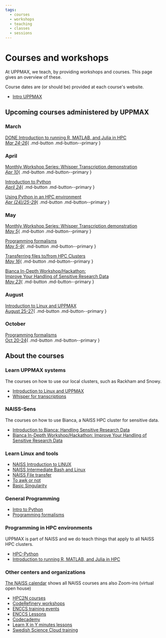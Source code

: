 ```yaml
---
tags:
  - courses
  - workshops
  - teaching
  - classes
  - sessions
---
```


# Courses and workshops

At UPPMAX, we teach, by providing workshops and courses.
This page gives an overview of these.

Course dates are (or should be) provided at each course's website.

- [Intro UPPMAX](uppmax_intro_course.md)

## Upcoming courses administered by UPPMAX

### March

[DONE Introduction to running R, MATLAB, and Julia in HPC <br> _Mar 24-26_](R_matlab_julia.md){ .md-button .md-button--primary }

### April

[Monthly Workshop Series: Whisper Transcription demonstration <br> _Apr 10_](https://www.uu.se/en/centre/digital-humanities-and-social-sciences/events/archive/2025-04-10-monthly-workshop-series-whisper-transcription-demonstration){ .md-button .md-button--primary }

[Introduction to Python <br> _April 24_](intro_to_python.md){ .md-button .md-button--primary }

[Using Python in an HPC environment <br> _Apr (24)/25-29_](hpc_python.md){ .md-button .md-button--primary }

### May

[Monthly Workshop Series: Whisper Transcription demonstration <br> _May 5_](https://www.uu.se/en/centre/digital-humanities-and-social-sciences/events/archive/2025-05-05-monthly-workshop-series-whisper-transcription-demonstration){ .md-button .md-button--primary }

[Programming formalisms <br> _May 5-9_](programming_formalisms.md){ .md-button .md-button--primary }

[Transferring files to/from HPC Clusters <br> _May 16_](naiss_transfer.md){ .md-button .md-button--primary }

[Bianca In-Depth Workshop/Hackathon: <br> Improve Your Handling of Sensitive Research Data <br> _May 23_](bianca_intermediate.md){ .md-button .md-button--primary }

### August

[Introduction to Linux and UPPMAX <br> August 25-27](uppmax_intro_course.md){ .md-button .md-button--primary }

### October

[Programming formalisms <br> Oct 20-24](programming_formalisms.md){ .md-button .md-button--primary }


## About the courses

### Learn UPPMAX systems

The courses on how to use our local clusters,
such as Rackham and Snowy.

- [Introduction to Linux and UPPMAX](uppmax_intro_course.md)
- [Whisper for transcriptions](https://docs.uppmax.uu.se/software/whisper)


### NAISS-Sens

The courses on how to use Bianca,
a NAISS HPC cluster for sensitive data.

- [Introduction to Bianca: Handling Sensitive Research Data](bianca_intro.md)
- [Bianca In-Depth Workshop/Hackathon: Improve Your Handling of Sensitive Research Data](bianca_intermediate.md)

### Learn Linux and tools

- [NAISS Introduction to LINUX](https://www.hpc2n.umu.se/events/courses/2025/spring/2/linux-intro)
- [NAISS Intermediate Bash and Linux](https://www.hpc2n.umu.se/events/courses/2025/spring/intermediate-linux)
- [NAISS File transfer](naiss_transfer.md)
- [To awk or not](https://pmitev.github.io/to-awk-or-not/)
- [Basic Singularity](https://www.uu.se/en/centre/uppmax/study/courses-and-workshops/basic-singularity )

### General Programming

- [Intro to Python](intro_to_python.md)
- [Programming formalisms](programming_formalisms.md)


### Programming in HPC environments

UPPMAX is part of NAISS and we do teach things that apply
to all NAISS HPC clusters.

- [HPC-Python](https://docs.uppmax.uu.se/courses_workshops/hpc_python/)
- [Introduction to running R, MATLAB, and Julia in HPC](R_matlab_julia.md)

### Other centers and organizations

[The NAISS calendar](https://www.naiss.se/events/) shows all NAISS courses ans also Zoom-ins (virtual open house)


- [HPC2N courses](https://www.hpc2n.umu.se/events/courses)
- [CodeRefinery workshops](https://coderefinery.org/workshops/upcoming/)
- [ENCCS training events](https://enccs.se/events)
- [ENCCS Lessons](https://enccs.se/lessons/)
- [Codecademy](https://www.codecademy.com/)
- [Learn X in Y minutes lessons](https://learnxinyminutes.com)
- [Swedish Science Cloud training](https://github.com/SNICScienceCloud/technical-training)
